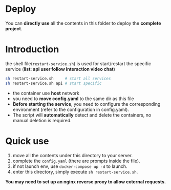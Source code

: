 # Deploy

You can **directly use** all the contents in this folder to deploy the **complete project**.

# Introduction

the shell file(`restart-service.sh`) is used for start/restart the specific service (**list: api user follow interaction video chat**)

```bash
sh restart-service.sh     # start all services
sh restart-service.sh api # start specific
```

- the container use **host** network
- you need to **move config.yaml** to the same dir as this file
- **Before starting the service**, you need to configure the corresponding environment (refer to the configuration in config.yaml).
- The script will **automatically** detect and delete the containers, no manual deletion is required.


# Quick use

1. move all the contents under this directory to your server.
2. complete the `config.yaml` (there are prompts inside the file).
3. if not launch env, use `docker-compose up -d` to launch.
4. enter this directory, simply execute `sh restart-service.sh`.

**You may need to set up an nginx reverse proxy to allow external requests.**